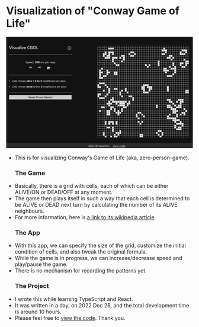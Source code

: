 # Visualization of "Conway Game of Life"

![Game Screen](./game_screen.png)

<ul>
    <li> This is for visualizing Conway's Game of Life (aka, zero-person-game). </li>
    <h3>The Game</h3>
    <li> Basically, there is a grid with cells, each of which can be either ALIVE/ON or DEAD/OFF at any moment.</li>
    <li> The game then plays itself in such a way that each cell is determined to be ALIVE or DEAD next turn by calculating the number of its ALIVE neighbours. </li>
    <li>For more information, here is <a href="https://en.wikipedia.org/wiki/Conway%27s_Game_of_Life">a link to its wikipedia article</a></li>
</ul>
<ul>
    <h3>The App</h3>
    <li>With this app, we can specify the size of the grid, customize the initial condition of cells, and also tweak the original formula.</li>
    <li>While the game is in progress, we can increase/decrease speed and play/pause the game.</li>
    <li>There is no mechanism for recording the patterns yet.</li>
    <h3>The Project</h3>
    <li>I wrote this while learning TypeScript and React.</li>
    <li>It was written in a day, on 2022 Dec 28, and the total development time is around 10 hours.</li>
    <li>Please feel free to <a href="github.com/swunoo/ConwayGameOfLife-Renderer">view the code</a>. Thank you.</li>
</ul>